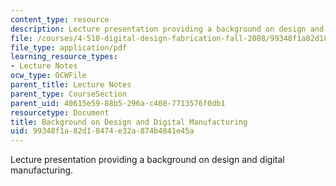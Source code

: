 ```yaml
---
content_type: resource
description: Lecture presentation providing a background on design and digital manufacturing.
file: /courses/4-510-digital-design-fabrication-fall-2008/99348f1a82d18474e32a874b4841e45a_lec2.pdf
file_type: application/pdf
learning_resource_types:
- Lecture Notes
ocw_type: OCWFile
parent_title: Lecture Notes
parent_type: CourseSection
parent_uid: 40615e59-88b5-296a-c408-7713576f0db1
resourcetype: Document
title: Background on Design and Digital Manufacturing
uid: 99348f1a-82d1-8474-e32a-874b4841e45a
---
```

Lecture presentation providing a background on design and digital manufacturing.

